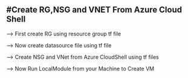 #Create RG,NSG and VNET From Azure Cloud Shell
-----------------------------------------------

--> First create RG using resource group tf file

--> Now create datasource file using tf file

--> Create NSG and VNet from Azure CloudShell using tf files

--> Now Run LocalModule from your Machine to Create VM
